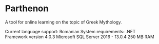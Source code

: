 # Parthenon

A tool for online learning on the topic of Greek Mythology. 

Current language support: Romanian
System requirements:
.NET Framework version 4.0.3
Microsoft SQL Server 2016 - 13.0.4
250 MB RAM
